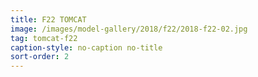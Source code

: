 ```yaml
---
title: F22 TOMCAT
image: /images/model-gallery/2018/f22/2018-f22-02.jpg
tag: tomcat-f22
caption-style: no-caption no-title
sort-order: 2
---
```

